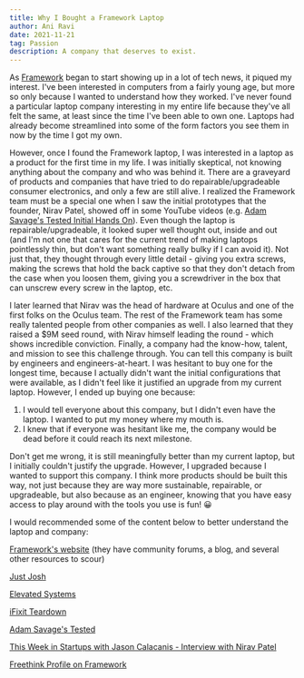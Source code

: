 ```yaml
---
title: Why I Bought a Framework Laptop
author: Ani Ravi
date: 2021-11-21
tag: Passion
description: A company that deserves to exist.
---
```


As [Framework](https://frame.work/) began to start showing up in a lot of tech news, it piqued my interest. I've been interested in computers from a fairly young age, but more so only because I wanted to understand how they worked. I've never found a particular laptop company interesting in my entire life because they've all felt the same, at least since the time I've been able to own one. Laptops had already become streamlined into some of the form factors you see them in now by the time I got my own.

However, once I found the Framework laptop, I was interested in a laptop as a product for the first time in my life. I was initially skeptical, not knowing anything about the company and who was behind it. There are a graveyard of products and companies that have tried to do repairable/upgradeable consumer electronics, and only a few are still alive. I realized the Framework team must be a special one when I saw the initial prototypes that the founder, Nirav Patel, showed off in some YouTube videos (e.g. [Adam Savage's Tested Initial Hands On](https://www.youtube.com/watch?v=XFrJcjCbCA8)). Even though the laptop is repairable/upgradeable, it looked super well thought out, inside and out (and I'm not one that cares for the current trend of making laptops pointlessly thin, but don't want something really bulky if I can avoid it). Not just that, they thought through every little detail - giving you extra screws, making the screws that hold the back captive so that they don't detach from the case when you loosen them, giving you a screwdriver in the box that can unscrew every screw in the laptop, etc.

I later learned that Nirav was the head of hardware at Oculus and one of the first folks on the Oculus team. The rest of the Framework team has some really talented people from other companies as well. I also learned that they raised a $9M seed round, with Nirav himself leading the round - which shows incredible conviction. Finally, a company had the know-how, talent, and mission to see this challenge through. You can tell this company is built by engineers and engineers-at-heart. I was hesitant to buy one for the longest time, because I actually didn't want the initial configurations that were available, as I didn't feel like it justified an upgrade from my current laptop. However, I ended up buying one because:

1.  I would tell everyone about this company, but I didn't even have the laptop. I wanted to put my money where my mouth is.
2.  I knew that if everyone was hesitant like me, the company would be dead before it could reach its next milestone.

Don't get me wrong, it is still meaningfully better than my current laptop, but I initially couldn't justify the upgrade. However, I upgraded because I wanted to support this company. I think more products should be built this way, not just because they are way more sustainable, repairable, or upgradeable, but also because as an engineer, knowing that you have easy access to play around with the tools you use is fun! 😀

I would recommended some of the content below to better understand the laptop and company:

[Framework's website](https://frame.work) (they have community forums, a blog, and several other resources to scour)

[Just Josh](https://www.youtube.com/watch?v=6ASKhYXQS48)

[Elevated Systems](https://www.youtube.com/watch?v=0_MmDhly_H0)

[iFixit Teardown](https://www.youtube.com/watch?v=AV2umY3R0vw)

[Adam Savage's Tested](https://www.youtube.com/watch?v=6B6_4lNzhi4)

[This Week in Startups with Jason Calacanis - Interview with Nirav Patel](https://www.youtube.com/watch?v=bfVZhCTx6Tc)

[Freethink Profile on Framework](https://www.youtube.com/watch?v=_I4-X10ku58)
